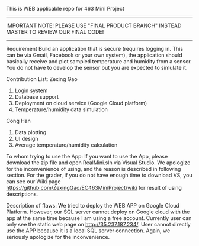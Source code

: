 This is WEB applicable repo for 463 Mini Project

*****************************************************************************
IMPORTANT NOTE!
PLEASE USE "FINAL PRODUCT BRANCH" INSTEAD MASTER TO REVIEW OUR FINAL CODE!
*****************************************************************************


Requirement
Build an application that is secure (requires logging in. This can be via Gmail, Facebook or your own system), the application should basically receive and plot sampled temperature and humidity from a sensor. You do not have to develop the sensor but you are expected to simulate it.

Contribution List:
Zexing Gao
1. Login system
2. Database support
3. Deployment on cloud service (Google Cloud platform)
4. Temperature/humidity data simulation

Cong Han
1. Data plotting
2. UI design
3. Average temperature/humidity calculation

To whom trying to use the App:
If you want to use the App, please download the zip file and open RealMini.sln via Visual Studio. We apologize for the inconvenience of using, and the reason is described in following section. For the grader, if you do not have enough time to download VS, you can see our Wiki page https://github.com/ZexingGao/EC463MiniProject/wiki for result of using descriptions. 


Description of flaws:
We tried to deploy the WEB APP on Google Cloud Platform. However, our SQL server cannot deploy on Google cloud with the app at the same time because I am using a free account. Currently user can only see the static web page on http://35.237.187.234/. User cannot directly use the APP because it is a local SQL server connection. Again, we seriously apologize for the inconvenience.
